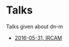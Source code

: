 # Talks
Talks given about dn-m

- [2016-05-31, IRCAM](https://github.com/dn-m/Talks/tree/master/2016_05_31_IRCAM)
